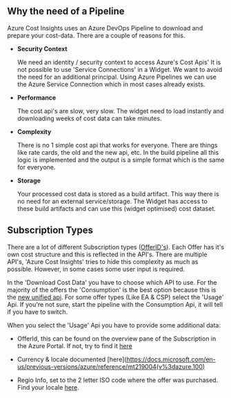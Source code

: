  
## Why the need of a Pipeline

Azure Cost Insights uses an Azure DevOps Pipeline to download and prepare your cost-data. There are a couple of reasons for this. 
- **Security Context**
  
   We need an identity / security context to access Azure's Cost Apis' It is not possible to use 'Service Connections' in a Widget. We want to avoid the need for an additional principal. Using Azure Pipelines we can use the Azure Service Connection which in most cases already exists.

- **Performance**

   The cost api's are slow, very slow. The widget need to load instantly and downloading weeks of cost data can take minutes.

- **Complexity**
   
   There is no 1 simple cost api that works for everyone. There are things like rate cards, the old and the new api, etc. In the build pipeline all this logic is implemented and the output is a simple format which is the same for everyone.  

- **Storage**

   Your processed cost data is stored as a build artifact. This way there is no need for an external service/storage. The Widget has access to these build artifacts and can use this (widget optimised) cost dataset. 
 
## Subscription Types

There are a lot of different Subscription types ([OfferID's](https://azure.microsoft.com/en-us/support/legal/offer-details/)). Each Offer has it's own cost structure and this is reflected in the API's. There are multiple API's, 'Azure Cost Insights' tries to hide this complexity as much as possible. However, in some cases some user input is required.

In the 'Download Cost Data' you have to choose which API to use. For the majority of the offers the 'Consumption' is the best option because this is the [new unified api](https://azure.microsoft.com/nl-nl/blog/azure-consumption-usage-details-api/). For some offer types (Like EA & CSP) select the 'Usage' Api. If you're not sure, start the pipeline with the Consumption Api, it will tell if you have to switch. 

When you select the 'Usage' Api you have to provide some additional data:

- OfferId, this can be found on the overview pane of the Subscription in the Azure Portal. If not, try to find it [here](https://azure.microsoft.com/en-us/support/legal/offer-details/)

- Currency & locale documented [here](https://docs.microsoft.com/en-us/previous-versions/azure/reference/mt219004(v%3dazure.100)

- Regio Info, set to the 2 letter ISO code where the offer was purchased. Find your locale [here](https://account.windowsazure.com/Profile).  